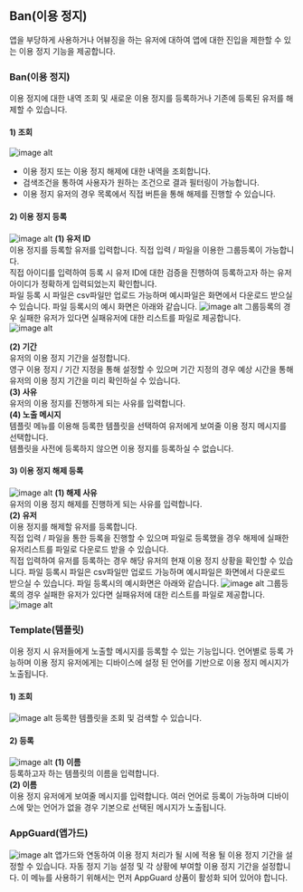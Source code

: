 ## Ban(이용 정지)
앱을 부당하게 사용하거나 어뷰징을 하는 유저에 대하여 앱에 대한 진입을 제한할 수 있는 이용 정지 기능을 제공합니다.

### Ban(이용 정지)
이용 정지에 대한 내역 조회 및 새로운 이용 정지를 등록하거나 기존에 등록된 유저를 해제할 수 있습니다.

#### 1) 조회
![image alt](image/Operators_Guide/Console_Ban_Ban1_1.0.png)
- 이용 정지 또는 이용 정지 해제에 대한 내역을 조회합니다.
- 검색조건을 통하여 사용자가 원하는 조건으로 결과 필터링이 가능합니다.
- 이용 정지 유저의 경우 목록에서 직접 버튼을 통해 해제를 진행할 수 있습니다.

#### 2) 이용 정지 등록
![image alt](image/Operators_Guide/Console_Ban_Ban2_1.0.png)
**(1) 유저 ID**<br />
  이용 정지를 등록할 유저를 입력합니다. 직접 입력 / 파일을 이용한 그룹등록이 가능합니다.<br />
  직접 아이디를 입력하여 등록 시 유저 ID에 대한 검증을 진행하여 등록하고자 하는 유저아이디가 정확하게 입력되었는지 확인합니다.<br />
  파일 등록 시 파일은 csv파일만 업로드 가능하며 예시파일은 화면에서 다운로드 받으실 수 있습니다.
  파일 등록시의 예시 화면은 아래와 같습니다.
  ![image alt](image/Operators_Guide/Console_Ban_Ban4_1.0.png)
  그룹등록의 경우 실패한 유저가 있다면 실패유저에 대한 리스트를 파일로 제공합니다.<br />
  ![image alt](image/Operators_Guide/Console_Ban_Ban5_1.0.png)

**(2) 기간**<br />
  유저의 이용 정지 기간을 설정합니다.<br />
  영구 이용 정지 / 기간 지정을 통해 설정할 수 있으며 기간 지정의 경우 예상 시간을 통해 유저의 이용 정지 기간을 미리 확인하실 수 있습니다.<br />
**(3) 사유**<br />
  유저의 이용 정지를 진행하게 되는 사유를 입력합니다.<br />
**(4) 노출 메시지**<br />
  템플릿 메뉴를 이용해 등록한 템플릿을 선택하여 유저에게 보여줄 이용 정지 메시지를 선택합니다.<br />
  템플릿을 사전에 등록하지 않으면 이용 정지를 등록하실 수 없습니다.<br />

#### 3) 이용 정지 해제 등록
![image alt](image/Operators_Guide/Console_Ban_Ban3_1.2.png)
**(1) 해제 사유**<br />
  유저의 이용 정지 해제를 진행하게 되는 사유를 입력합니다.<br />
**(2) 유저**<br />
  이용 정지를 해제할 유저를 등록합니다.<br />
  직접 입력 / 파일을 통한 등록을 진행할 수 있으며 파일로 등록했을 경우 해제에 실패한 유저리스트를 파일로 다운로드 받을 수 있습니다.<br />
  직접 입력하여 유저를 등록하는 경우 해당 유저의 현재 이용 정지 상황을 확인할 수 있습니다.
  파일 등록시 파일은 csv파일만 업로드 가능하며 예시파일은 화면에서 다운로드 받으실 수 있습니다.
  파일 등록시의 예시화면은 아래와 같습니다.
  ![image alt](image/Operators_Guide/Console_Ban_Ban6_1.0.png)
  그룹등록의 경우 실패한 유저가 있다면 실패유저에 대한 리스트를 파일로 제공합니다.<br />
  ![image alt](image/Operators_Guide/Console_Ban_Ban7_1.0.png)

### Template(템플릿)
이용 정지 시 유저들에게 노출할 메시지를 등록할 수 있는 기능입니다.
언어별로 등록 가능하며 이용 정지 유저에게는 디바이스에 설정 된 언어를 기반으로 이용 정지 메시지가 노출됩니다.

#### 1) 조회
![image alt](image/Operators_Guide/Console_Ban_Template1_1.1.png)
등록한 템플릿을 조회 및 검색할 수 있습니다.

#### 2) 등록
![image alt](image/Operators_Guide/Console_Ban_Template2_1.1.png)
**(1) 이름**<br />
  등록하고자 하는 템플릿의 이름을 입력합니다.<br />
**(2) 이름**<br />
  이용 정지 유저에게 보여줄 메시지를 입력합니다. 여러 언어로 등록이 가능하며 디바이스에 맞는 언어가 없을 경우 기본으로 선택된 메시지가 노출됩니다.

### AppGuard(앱가드)
![image alt](image/Operators_Guide/Console_Ban_AppGuard1_1.0.png)
앱가드와 연동하여 이용 정지 처리가 될 시에 적용 될 이용 정지 기간을 설정할 수 있습니다.
자동 정지 기능 설정 및 각 상황에 부여할 이용 정지 기간을 설정합니다.
이 메뉴를 사용하기 위해서는 먼저 AppGuard 상품이 활성화 되어 있어야 합니다.
